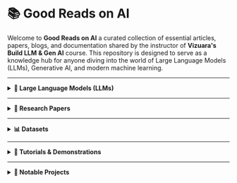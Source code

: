# 📚 Good Reads on AI

Welcome to **Good Reads on AI** a curated collection of essential articles, papers, blogs, and documentation shared by the instructor of **Vizuara's Build LLM & Gen AI** course. This repository is designed to serve as a knowledge hub for anyone diving into the world of Large Language Models (LLMs), Generative AI, and modern machine learning.

---

<details>
<summary><strong>🧠 Large Language Models (LLMs)</strong></summary>

**Stanford Alpaca**: A project that explores the fine-tuning of language models using instruction-following data.  
- Repository: [GitHub](https://github.com/tatsu-lab/stanford_alpaca)  
- Blog Post: [Stanford CRFM](https://crfm.stanford.edu/2023/03/13/alpaca.html)  

**LLMs from Scratch**: A step-by-step guide to implementing a ChatGPT-like LLM in PyTorch.  
- Repository: [GitHub](https://github.com/rasbt/LLMs-from-scratch)  

**Instruct Fine-Tuning Data**: A JSON file containing data for instruction fine-tuning.  
- Data File: [GitHub](https://github.com/rasbt/LLMs-from-scratch/blob/main/ch07/01_main-chapter-code/instruction-data.json)  

**Hands-On Large Language Models**: Official code repo for the O'Reilly Book - "Hands-On Large Language Models"
- Repository: [Github](https://github.com/HandsOnLLM/Hands-On-Large-Language-Models/tree/main)
</details>

---

<details>
<summary><strong>📄 Research Papers</strong></summary>

- **Denoising Diffusion Implicit Models** — [ArXiv](https://arxiv.org/pdf/2010.02502)  
- **Transfusion Model** (Meta) — [PDF](https://scontent.fbom20-1.fna.fbcdn.net/v/t39.2365-6/458329989_1185249415928627_5069958142052187243_n.pdf)  
- **Diffusion Models for Image Generation** — [ArXiv](https://arxiv.org/pdf/2006.11239)  
- **Bahdanau's Neural Machine Translation** — [ArXiv](https://arxiv.org/pdf/1409.0473)  
- **Attention Is All You Need** — [ArXiv](https://arxiv.org/pdf/1706.03762)  
- **TinyStories** — [ArXiv](https://arxiv.org/abs/2305.07759)  
- **A Survey of LLMs** — [ArXiv](https://arxiv.org/abs/2206.07682)  
- **Tokenizer Performance Across Indian Languages** — [ArXiv](https://arxiv.org/html/2411.12240v2)  
- **Deep Residual Learning for Image Recognition** — [ArXiv](https://arxiv.org/pdf/1508.07909)  
- **Language Modeling in a Sentence Representation Space** [ArXiv](https://arxiv.org/pdf/2412.08821)
</details>

---

<details>
<summary><strong>📊 Datasets</strong></summary>

- **FairytaleQA** — [GitHub](https://github.com/uci-soe/FairytaleQAData)  
- **LifeArchitect AI Datasets Table** — [LifeArchitect](https://lifearchitect.ai/datasets-table/)  
- **SentencePiece Tokenizer** — [GitHub](https://github.com/google/sentencepiece)  
- **CIFAR-10** — [Info](https://www.cs.toronto.edu/~kriz/cifar.html)  

</details>

---

<details>
<summary><strong>🧪 Tutorials & Demonstrations</strong></summary>
  
- **Vizuara's substack** — [Blog](https://vizuara.substack.com/archive?sort=new)
- **Sketch-RNN Demo** — [Magenta](https://magenta.tensorflow.org/sketch-rnn-demo)  
- **Animated Transformer** — [Tutorial](https://prvnsmpth.github.io/animated-transformer/)  
- **Word2Vec in TensorFlow** — [Tutorial](https://www.tensorflow.org/text/tutorials/word2vec)  
- **AutoGen (Agentic AI)** — [GitHub](https://github.com/microsoft/autogen)  
- **Tokenizer Explorer** — [OpenAI Tokenizer](https://platform.openai.com/tokenizer), [TikTokenizer Demo](https://tiktokenizer.vercel.app/)  
- **TikToken (OpenAI)** — [GitHub](https://github.com/openai/tiktoken)  
- **Byte Pair Encoding Explained** — [Blog](https://sebastianraschka.com/blog/2025/bpe-from-scratch.html)  
- **This Person Does Not Exist (GANs)** — [Demo](https://thispersondoesnotexist.com/)  
- **CNN Explainer** — [Demo](https://poloclub.github.io/cnn-explainer/)  
- **Word2Vec (Visual Blog)** — [Jalammar Blog](https://jalammar.github.io/illustrated-word2vec/)  
- **Sinusoidal Positional Encodings** — [Blog](https://kazemnejad.com/blog/transformer_architecture_positional_encoding/)
- **Machines of loving grace** — [Blog](https://www.darioamodei.com/essay/machines-of-loving-grace)
  
</details>

---

<details>
<summary><strong>🚀 Notable Projects</strong></summary>

- **Mini-R1**: Efficient small-scale models — [Phil Schmid](https://www.philschmid.de/mini-deepseek-r1)  
- **LifeArchitect AI Models Table** — [LifeArchitect](https://lifearchitect.ai/models-table/)  
- **Docling**: Advanced PDF and document parsing — [GitHub](https://github.com/docling-project/docling)  

</details>

